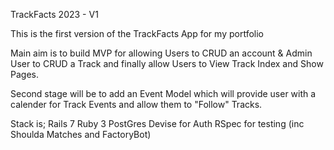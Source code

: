 TrackFacts 2023 - V1

This is the first version of the TrackFacts App for my portfolio

Main aim is to build MVP for allowing Users to CRUD an account & Admin User to CRUD a Track and finally allow Users to View Track Index and Show Pages.

Second stage will be to add an Event Model which will provide user with a calender for Track Events and allow them to "Follow" Tracks.

Stack is;
Rails 7
Ruby 3
PostGres
Devise for Auth
RSpec for testing (inc Shoulda Matches and FactoryBot)
